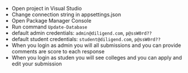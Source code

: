 * Open project in Visual Studio
* Change connection string in appsettings.json
* Open Package Manager Console
* Run command `Update-Database`
* default admin credentials: `admin@diligend.com`, `p@ssW0rd??`
* default student credentials: `student@diligend.com`, `p@ssW0rd??`
* When you login as admin you will all submissions and you can provide comments are score to each response
* When you login as studen you will see colleges and you can apply and edit your submission